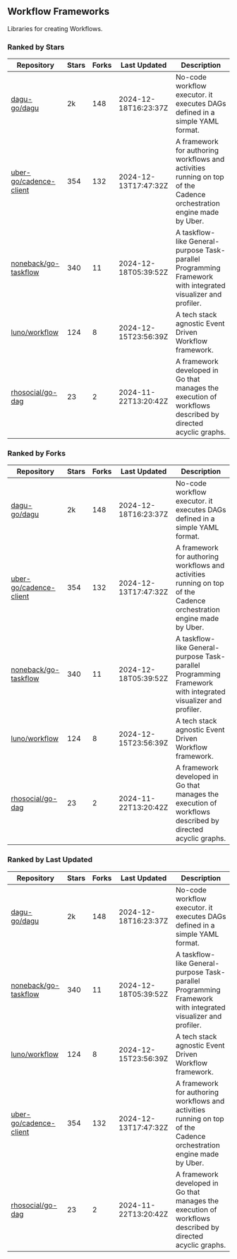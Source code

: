 ## Workflow Frameworks

Libraries for creating Workflows.

### Ranked by Stars

| Repository | Stars | Forks | Last Updated | Description | 
|------------|-------|-------|--------------|-------------|
| [dagu-go/dagu](https://github.com/dagu-go/dagu) | 2k | 148 | 2024-12-18T16:23:37Z |  No-code workflow executor. it executes DAGs defined in a simple YAML format. |
| [uber-go/cadence-client](https://github.com/uber-go/cadence-client) | 354 | 132 | 2024-12-13T17:47:32Z |  A framework for authoring workflows and activities running on top of the Cadence orchestration engine made by Uber. |
| [noneback/go-taskflow](https://github.com/noneback/go-taskflow) | 340 | 11 | 2024-12-18T05:39:52Z |  A taskflow-like General-purpose Task-parallel Programming Framework with integrated visualizer and profiler. |
| [luno/workflow](https://github.com/luno/workflow) | 124 | 8 | 2024-12-15T23:56:39Z |  A tech stack agnostic Event Driven Workflow framework. |
| [rhosocial/go-dag](https://github.com/rhosocial/go-dag) | 23 | 2 | 2024-11-22T13:20:42Z |  A framework developed in Go that manages the execution of workflows described by directed acyclic graphs. |

### Ranked by Forks

| Repository | Stars | Forks | Last Updated | Description | 
|------------|-------|-------|--------------|-------------|
| [dagu-go/dagu](https://github.com/dagu-go/dagu) | 2k | 148 | 2024-12-18T16:23:37Z |  No-code workflow executor. it executes DAGs defined in a simple YAML format. |
| [uber-go/cadence-client](https://github.com/uber-go/cadence-client) | 354 | 132 | 2024-12-13T17:47:32Z |  A framework for authoring workflows and activities running on top of the Cadence orchestration engine made by Uber. |
| [noneback/go-taskflow](https://github.com/noneback/go-taskflow) | 340 | 11 | 2024-12-18T05:39:52Z |  A taskflow-like General-purpose Task-parallel Programming Framework with integrated visualizer and profiler. |
| [luno/workflow](https://github.com/luno/workflow) | 124 | 8 | 2024-12-15T23:56:39Z |  A tech stack agnostic Event Driven Workflow framework. |
| [rhosocial/go-dag](https://github.com/rhosocial/go-dag) | 23 | 2 | 2024-11-22T13:20:42Z |  A framework developed in Go that manages the execution of workflows described by directed acyclic graphs. |

### Ranked by Last Updated

| Repository | Stars | Forks | Last Updated | Description | 
|------------|-------|-------|--------------|-------------|
| [dagu-go/dagu](https://github.com/dagu-go/dagu) | 2k | 148 | 2024-12-18T16:23:37Z |  No-code workflow executor. it executes DAGs defined in a simple YAML format. |
| [noneback/go-taskflow](https://github.com/noneback/go-taskflow) | 340 | 11 | 2024-12-18T05:39:52Z |  A taskflow-like General-purpose Task-parallel Programming Framework with integrated visualizer and profiler. |
| [luno/workflow](https://github.com/luno/workflow) | 124 | 8 | 2024-12-15T23:56:39Z |  A tech stack agnostic Event Driven Workflow framework. |
| [uber-go/cadence-client](https://github.com/uber-go/cadence-client) | 354 | 132 | 2024-12-13T17:47:32Z |  A framework for authoring workflows and activities running on top of the Cadence orchestration engine made by Uber. |
| [rhosocial/go-dag](https://github.com/rhosocial/go-dag) | 23 | 2 | 2024-11-22T13:20:42Z |  A framework developed in Go that manages the execution of workflows described by directed acyclic graphs. |

